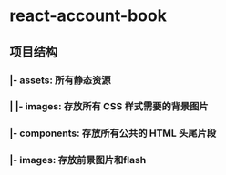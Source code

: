# react-account-book

## 项目结构
###  |- assets:  所有静态资源
###  |  |- images: 存放所有 CSS 样式需要的背景图片
###  |- components:  存放所有公共的 HTML 头尾片段
###  |- images:  存放前景图片和flash
